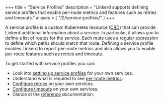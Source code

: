 +++
title = "Service Profiles"
description = "Linkerd supports defining service profiles that enable per-route metrics and features such as retries and timeouts."
aliases = [
  "/2/service-profiles/"
]
+++

A service profile is a custom Kubernetes resource ([CRD][crd]) that can provide
Linkerd additional information about a service. In particular, it allows you to
define a list of routes for the service. Each route uses a regular expression
to define which paths should match that route. Defining a service profile
enables Linkerd to report per-route metrics and also allows you to enable
per-route features such as retries and timeouts.

To get started with service profiles you can:

- Look into [setting up service profiles](/2/tasks/setting-up-service-profiles/)
  for your own services.
- Understand what is required to see
  [per-route metrics](/2/tasks/getting-per-route-metrics/).
- [Configure retries](/2/tasks/configuring-retries/) on your own services.
- [Configure timeouts](/2/tasks/configuring-timeouts/) on your own services.
- Glance at the [reference](/2/reference/service-profiles/) documentation.

[crd]: https://kubernetes.io/docs/concepts/extend-kubernetes/api-extension/custom-resources/

